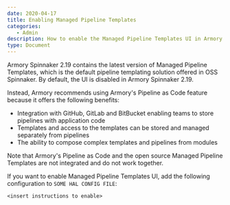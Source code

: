 ```yaml
---
date: 2020-04-17
title: Enabling Managed Pipeline Templates
categories:
   - Admin
description: How to enable the Managed Pipeline Templates UI in Armory Spinnaker
type: Document
---
```


Armory Spinnaker 2.19 contains the latest version of Managed Pipeline Templates, which is the default pipeline templating solution offered in OSS Spinnaker. By default, the UI is disabled in Armory Spinnaker 2.19.

Instead, Armory recommends using Armory's Pipeline as Code feature because it offers the following benefits:

* Integration with GitHub, GitLab and BitBucket enabling teams to store pipelines with application code
* Templates and access to the templates can be stored and managed separately from pipelines
* The ability to compose complex templates and pipelines from modules

Note that Armory's Pipeline as Code and the open source Managed Pipeline Templates are not integrated and do not work together.

If you want to enable Managed Pipeline Templates UI, add the following configuration to `SOME HAL CONFIG FILE`:

```
<insert instructions to enable>
```
